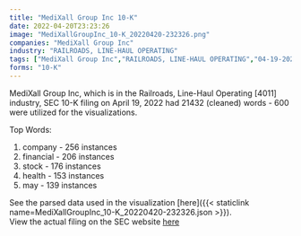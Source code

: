 ```yaml
---
title: "MediXall Group Inc 10-K"
date: 2022-04-20T23:23:26
image: "MediXallGroupInc_10-K_20220420-232326.png"
companies: "MediXall Group Inc"
industry: "RAILROADS, LINE-HAUL OPERATING"
tags: ["MediXall Group Inc","RAILROADS, LINE-HAUL OPERATING","04-19-2022","10-K"]
forms: "10-K"
---
```

MediXall Group Inc, which is in the Railroads, Line-Haul Operating [4011] industry, SEC 10-K filing on April 19, 2022 had 21432 (cleaned) words - 600 were utilized for the visualizations.

Top Words:
1. company - 256 instances
2. financial - 206 instances
3. stock - 176 instances
4. health - 153 instances
5. may - 139 instances


See the parsed data used in the visualization [here]({{< staticlink name=MediXallGroupInc_10-K_20220420-232326.json >}}).  
View the actual filing on the SEC website [here](https://www.sec.gov/Archives/edgar/data/1601280/0001079973-22-000448.txt)